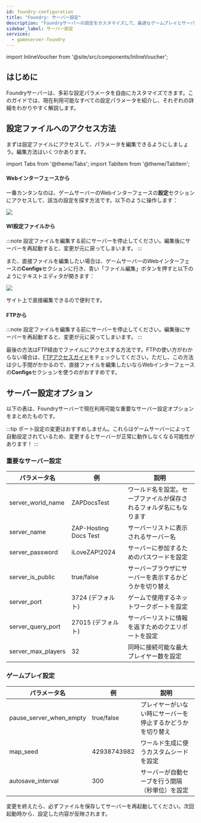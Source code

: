 ```yaml
---
id: foundry-configuration
title: "Foundry: サーバー設定"
description: "Foundryサーバーの設定をカスタマイズして、最適なゲームプレイとサーバー管理を実現する方法をチェック → 今すぐ詳しく見る"
sidebar_label: サーバー設定
services:
  - gameserver-foundry
---
```


import InlineVoucher from '@site/src/components/InlineVoucher';

## はじめに

Foundryサーバーは、多彩な設定パラメータを自由にカスタマイズできます。このガイドでは、現在利用可能なすべての設定パラメータを紹介し、それぞれの詳細をわかりやすく解説します。

<InlineVoucher />

## 設定ファイルへのアクセス方法

まずは設定ファイルにアクセスして、パラメータを編集できるようにしましょう。編集方法はいくつかあります。

import Tabs from '@theme/Tabs';
import TabItem from '@theme/TabItem';

<Tabs>
<TabItem value="settings" label="Webインターフェースから" default>

#### Webインターフェースから

一番カンタンなのは、ゲームサーバーのWebインターフェースの**設定**セクションにアクセスして、該当の設定を探す方法です。以下のように操作します：

![](https://screensaver01.zap-hosting.com/index.php/s/QDPzFgWRrfB49HB/preview)
</TabItem>

<TabItem value="configs" label="WI設定ファイルから">

#### WI設定ファイルから

:::note
設定ファイルを編集する前にサーバーを停止してください。編集後にサーバーを再起動すると、変更が元に戻ってしまいます。
:::

また、直接ファイルを編集したい場合は、ゲームサーバーのWebインターフェースの**Configs**セクションに行き、青い「ファイル編集」ボタンを押すと以下のようにテキストエディタが開きます：

![](https://screensaver01.zap-hosting.com/index.php/s/64bAt9qCqHAdWXH/preview)

サイト上で直接編集できるので便利です。

</TabItem>

<TabItem value="ftp" label="FTPから">

#### FTPから

:::note
設定ファイルを編集する前にサーバーを停止してください。編集後にサーバーを再起動すると、変更が元に戻ってしまいます。
:::

最後の方法はFTP経由でファイルにアクセスする方法です。FTPの使い方がわからない場合は、[FTPアクセスガイド](gameserver-ftpaccess.md)をチェックしてください。ただし、この方法は少し手間がかかるので、直接ファイルを編集したいならWebインターフェースの**Configs**セクションを使うのがおすすめです。

</TabItem>
</Tabs>

## サーバー設定オプション

以下の表は、Foundryサーバーで現在利用可能な重要なサーバー設定オプションをまとめたものです。

:::tip
ポート設定の変更はおすすめしません。これらはゲームサーバーによって自動設定されているため、変更するとサーバーが正常に動作しなくなる可能性があります！
:::

### 重要なサーバー設定

| パラメータ名          | 例                         | 説明                                                                                 |
| --------------------- | -------------------------- | ------------------------------------------------------------------------------------ | 
| server_world_name     | ZAPDocsTest                | ワールド名を設定。セーブファイルが保存されるフォルダ名にもなります                 |
| server_name           | ZAP-Hosting Docs Test      | サーバーリストに表示されるサーバー名                                               |
| server_password       | iLoveZAP!2024              | サーバーに参加するためのパスワードを設定                                           |
| server_is_public      | true/false                 | サーバーブラウザにサーバーを表示するかどうかを切り替え                             |
| server_port           | 3724 (デフォルト)          | ゲームで使用するネットワークポートを設定                                           |
| server_query_port     | 27015 (デフォルト)         | サーバーリストに情報を返すためのクエリポートを設定                                 |
| server_max_players    | 32                         | 同時に接続可能な最大プレイヤー数を設定                                             |

### ゲームプレイ設定

| パラメータ名            | 例           | 説明                                                                                 |
| ----------------------- | ------------ | ------------------------------------------------------------------------------------ | 
| pause_server_when_empty | true/false   | プレイヤーがいない時にサーバーを停止するかどうかを切り替え                         |
| map_seed                | 42938743982  | ワールド生成に使うカスタムシードを設定                                             |
| autosave_interval       | 300          | サーバーが自動セーブを行う間隔（秒単位）を設定                                     |

変更を終えたら、必ずファイルを保存してサーバーを再起動してください。次回起動時から、設定した内容が反映されます。

<InlineVoucher />